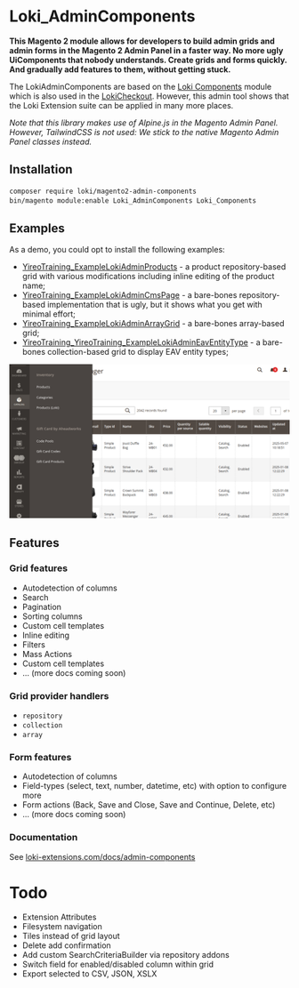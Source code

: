# Loki_AdminComponents

**This Magento 2 module allows for developers to build admin grids and admin forms in the Magento 2 Admin Panel in
a faster way. No more ugly UiComponents that nobody understands. Create grids and forms quickly. And gradually add
features to them, without getting stuck.**

The LokiAdminComponents are based on the [Loki Components](https://github.com/LokiExtensions/Loki_Components)
module which is also used in the [LokiCheckout](https://loki-checkout.com/). However, this admin tool shows
that the Loki Extension suite can be applied in many more places.

*Note that this library makes use of Alpine.js in the Magento Admin Panel. However, TailwindCSS is not used: We stick to the native Magento Admin Panel classes instead.*

## Installation
```bash
composer require loki/magento2-admin-components
bin/magento module:enable Loki_AdminComponents Loki_Components
```

## Examples
As a demo, you could opt to install the following examples:

- [YireoTraining_ExampleLokiAdminProducts](https://github.com/yireo-training/YireoTraining_ExampleLokiAdminProducts) - a product repository-based grid with various modifications including inline editing of the product name; 
- [YireoTraining_ExampleLokiAdminCmsPage](https://github.com/yireo-training/YireoTraining_ExampleLokiAdminCmsPage) - a bare-bones repository-based implementation that is ugly, but it shows what you get with minimal effort;
- [YireoTraining_ExampleLokiAdminArrayGrid](https://github.com/yireo-training/YireoTraining_ExampleLokiAdminArrayGrid) - a bare-bones array-based grid;
- [YireoTraining_YireoTraining_ExampleLokiAdminEavEntityType](https://github.com/yireo-training/YireoTraining_YireoTraining_ExampleLokiAdminEavEntityType) - a bare-bones collection-based grid to display EAV entity types;

![Screenshot of YireoTraining_ExampleLokiAdminProducts](loki-admin-grid-products.png)

## Features

### Grid features
- Autodetection of columns
- Search
- Pagination
- Sorting columns
- Custom cell templates
- Inline editing
- Filters
- Mass Actions
- Custom cell templates
- ... (more docs coming soon)

### Grid provider handlers
- `repository`
- `collection`
- `array`

### Form features
- Autodetection of columns
- Field-types (select, text, number, datetime, etc) with option to configure more
- Form actions (Back, Save and Close, Save and Continue, Delete, etc)
- ... (more docs coming soon)

### Documentation
See [loki-extensions.com/docs/admin-components](https://loki-extensions.com/docs/admin-components)

# Todo
- Extension Attributes
- Filesystem navigation
- Tiles instead of grid layout
- Delete add confirmation
- Add custom SearchCriteriaBuilder via repository addons
- Switch field for enabled/disabled column within grid
- Export selected to CSV, JSON, XSLX
